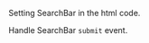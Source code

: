 Setting SearchBar in the html code.
<snippet id='clear-text-search-bar-xml'/>

Handle SearchBar `submit` event.
<snippet id='clear-search-bar-submit'/>